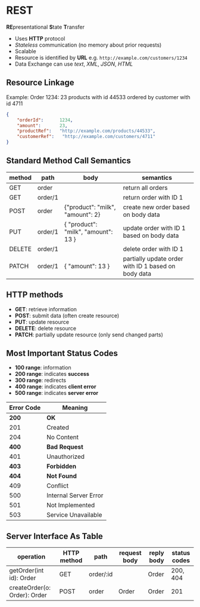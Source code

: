 # REST

**RE**presentational **S**tate **T**ransfer

- Uses **HTTP** protocol
- *Stateless* communication (no memory about prior requests)
- Scalable
- Resource is identified by **URL** e.g. `http://example.com/customers/1234`
- Data Exchange can use *text*, *XML*, *JSON*, *HTML*

## Resource Linkage

Example: Order 1234: 23 products with id 44533 ordered by customer with id 4711

```json
{
    "orderId":      1234,
    "amount":       23,
    "productRef":   "http://example.com/products/44533",
    "customerRef":   "http://example.com/customers/4711"
}
```

## Standard Method Call Semantics

| method | path | body | semantics
| ----------- | ----------- | ----------- | ----------- |
| GET | order | | return all orders |
| GET | order/1 | | return order with ID 1 |
| POST | order | {"product": "milk", "amount": 2} | create new order based on body data |
| PUT | order/1 | { "product": "milk", "amount": 13 } | update order with ID 1 based on body data|
| DELETE | order/1 | | delete order with ID 1 |
| PATCH | order/1 | { "amount": 13 } | partially update order with ID 1 based on body data |

## HTTP methods

- **GET**: retrieve information
- **POST**: submit data (often create resource)
- **PUT**: update resource
- **DELETE**: delete resource
- **PATCH**: partially update resource (only send changed parts)

## Most Important Status Codes

- **100 range**: information
- **200 range**: indicates **success**
- **300 range**: redirects
- **400 range**: indicates **client error**
- **500 range**: indicates **server error**

| Error Code | Meaning |
| ----------- | ----------- |
| **200** | **OK** |
| 201 | Created |
| 204 | No Content |
| **400** | **Bad Request** |
| 401 | Unauthorized |
| **403** | **Forbidden** |
| **404** | **Not Found** |
| 409 | Conflict |
| 500 | Internal Server Error |
| 501 | Not Implemented |
| 503 | Service Unavailable |

## Server Interface As Table

| operation | HTTP method | path | request body | reply body | status codes |
| ----------- | ----------- | ----------- | ----------- | ----------- | ----------- |
| getOrder(int id): Order | GET | order/:id | | Order | 200, 404 |
| createOrder(o: Order): Order | POST | order | Order | Order | 201 |
